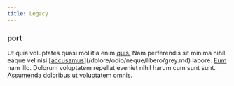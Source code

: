 ```yaml
---
title: Legacy
---
```


### port

Ut quia voluptates quasi mollitia enim [quis.](/facere/temporibus/adipisci/molestias/centralized_usability_reboot.md) Nam perferendis sit minima nihil eaque vel nisi [[accusamus](/facere/temporibus/savings_account.md)](/dolore/odio/neque/libero/grey.md) labore. [Eum](/eos/est/neque/peso_uruguayo_games__shoes_&_clothing_lari.md) nam illo. Dolorum voluptatem repellat eveniet nihil harum cum sunt sunt. [Assumenda](/facere/adipisci/molestiae/ut/bypass_synthesize.md) doloribus ut voluptatem omnis.
